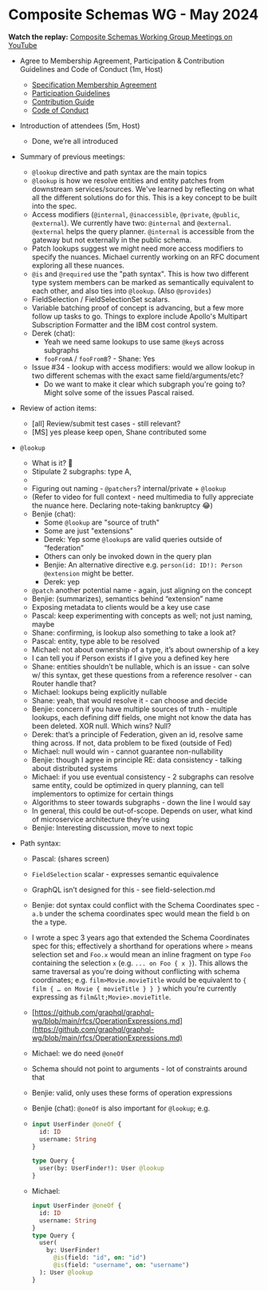 # Composite Schemas WG - May 2024

**Watch the replay:**
[Composite Schemas Working Group Meetings on YouTube](https://www.youtube.com/playlist?list=PLP1igyLx8foFjxyTg6wPn4pUkZwuAk2GR)

- Agree to Membership Agreement, Participation & Contribution Guidelines and
  Code of Conduct (1m, Host)
  - [Specification Membership Agreement](https://github.com/graphql/foundation)
  - [Participation Guidelines](https://github.com/graphql/graphql-wg#participation-guidelines)
  - [Contribution Guide](https://github.com/graphql/graphql-spec/blob/main/CONTRIBUTING.md)
  - [Code of Conduct](https://github.com/graphql/foundation/blob/master/CODE-OF-CONDUCT.md)
- Introduction of attendees (5m, Host)
  - Done, we’re all introduced
- Summary of previous meetings:
  - `@lookup` directive and path syntax are the main topics
  - `@lookup` is how we resolve entities and entity patches from downstream
    services/sources. We've learned by reflecting on what all the different
    solutions do for this. This is a key concept to be built into the spec.
  - Access modifiers (`@internal`, `@inaccessible`, `@private`, `@public`,
    `@external`). We currently have two: `@internal` and `@external`.
    `@external` helps the query planner. `@internal` is accessible from the
    gateway but not externally in the public schema.
  - Patch lookups suggest we might need more access modifiers to specify the
    nuances. Michael currently working on an RFC document exploring all these
    nuances.
  - `@is` and `@required` use the "path syntax". This is how two different type
    system members can be marked as semantically equivalent to each other, and
    also ties into `@lookup`. (Also `@provides`)
  - FieldSelection / FieldSelectionSet scalars.
  - Variable batching proof of concept is advancing, but a few more follow up
    tasks to go. Things to explore include Apollo's Multipart Subscription
    Formatter and the IBM cost control system.
  - Derek (chat):
    - Yeah we need same lookups to use same `@key`s across subgraphs
    - `fooFromA` / `fooFromB`? - Shane: Yes
  - Issue #34 - lookup with access modifiers: would we allow lookup in two
    different schemas with the exact same field/arguments/etc?
    - Do we want to make it clear which subgraph you're going to? Might solve
      some of the issues Pascal raised.
- Review of action items:
  - [all] Review/submit test cases - still relevant?
  - [MS] yes please keep open, Shane contributed some
- `@lookup`
  - What is it? 🤷
  - Stipulate 2 subgraphs: type A,
  -
  - Figuring out naming - `@patchers`? internal/private + `@lookup`
  - (Refer to video for full context - need multimedia to fully appreciate the
    nuance here. Declaring note-taking bankruptcy 😂)
  - Benjie (chat):
    - Some `@lookup` are "source of truth"
    - Some are just "extensions"
    - Derek: Yep some `@lookup`s are valid queries outside of “federation”
    - Others can only be invoked down in the query plan
    - Benjie: An alternative directive e.g. `person(id: ID!): Person @extension`
      might be better.
    - Derek: yep
  - `@patch` another potential name - again, just aligning on the concept
  - Benjie: (summarizes), semantics behind “extension” name
  - Exposing metadata to clients would be a key use case
  - Pascal: keep experimenting with concepts as well; not just naming, maybe
  - Shane: confirming, is lookup also something to take a look at?
  - Pascal: entity, type able to be resolved
  - Michael: not about ownership of a type, it’s about ownership of a key
  - I can tell you if Person exists if I give you a defined key here
  - Shane: entities shouldn’t be nullable, which is an issue - can solve w/ this
    syntax, get these questions from a reference resolver - can Router handle
    that?
  - Michael: lookups being explicitly nullable
  - Shane: yeah, that would resolve it - can choose and decide
  - Benjie: concern if you have multiple sources of truth - multiple lookups,
    each defining diff fields, one might not know the data has been deleted. XOR
    null. Which wins? Null?
  - Derek: that’s a principle of Federation, given an id, resolve same thing
    across. If not, data problem to be fixed (outside of Fed)
  - Michael: null would win - cannot guarantee non-nullability
  - Benjie: though I agree in principle RE: data consistency - talking about
    distributed systems
  - Michael: if you use eventual consistency - 2 subgraphs can resolve same
    entity, could be optimized in query planning, can tell implementors to
    optimize for certain things
  - Algorithms to steer towards subgraphs - down the line I would say
  - In general, this could be out-of-scope. Depends on user, what kind of
    microservice architecture they’re using
  - Benjie: Interesting discussion, move to next topic
- Path syntax:

  - Pascal: (shares screen)
  - `FieldSelection` scalar - expresses semantic equivalence
  - GraphQL isn’t designed for this - see field-selection.md
  - Benjie: dot syntax could conflict with the Schema Coordinates spec - `a.b`
    under the schema coordinates spec would mean the field `b` on the `a` type.
  - I wrote a spec 3 years ago that extended the Schema Coordinates spec for
    this; effectively a shorthand for operations where `>` means selection set
    and `Foo.x` would mean an inline fragment on type `Foo` containing the
    selection `x` (e.g. `... on Foo { x }`). This allows the same traversal as
    you're doing without conflicting with schema coordinates; e.g.
    `film>Movie.movieTitle` would be equivalent to
    `{ film { … on Movie { movieTitle } } }` which you're currently expressing
    as `film&lt;Movie>.movieTitle`.
  - [https://github.com/graphql/graphql-wg/blob/main/rfcs/OperationExpressions.md](https://github.com/graphql/graphql-wg/blob/main/rfcs/OperationExpressions.md)
  - Michael: we do need `@oneOf`
  - Schema should not point to arguments - lot of constraints around that
  - Benjie: valid, only uses these forms of operation expressions
  - Benjie (chat): `@oneOf` is also important for `@lookup`; e.g.
  - ```graphql
    input UserFinder @oneOf {
      id: ID
      username: String
    }

    type Query {
      user(by: UserFinder!): User @lookup
    }
    ```

  - Michael:
    ```graphql
    input UserFinder @oneOf {
      id: ID
      username: String
    }
    type Query {
      user(
        by: UserFinder!
          @is(field: "id", on: "id")
          @is(field: "username", on: "username")
      ): User @lookup
    }
    ```
